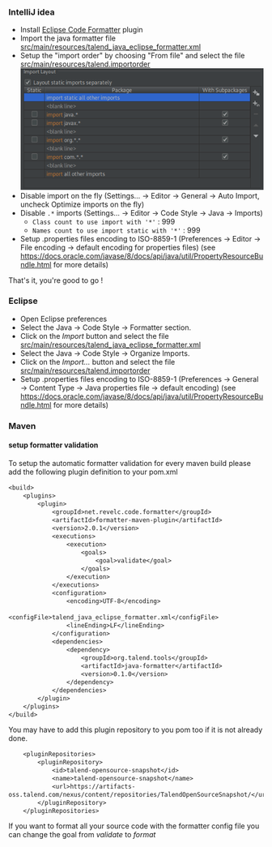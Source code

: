 ### IntelliJ idea
* Install [Eclipse Code Formatter](https://plugins.jetbrains.com/plugin/6546) plugin
* Import the java formatter file [src/main/resources/talend_java_eclipse_formatter.xml](src/main/resources/talend_java_eclipse_formatter.xml)
* Setup the "import order" by choosing "From file" and select the file [src/main/resources/talend.importorder](src/main/resources/talend.importorder)
![IntelliJ import order](IntelliJ-import-order.png)
* Disable import on the fly (Settings... -> Editor -> General -> Auto Import, uncheck Optimize imports on the fly)
* Disable `.*` imports (Settings... -> Editor -> Code Style -> Java -> Imports)
  - `Class count to use import with '*'` : 999
  - `Names count to use import static with '*'` : 999
* Setup .properties files encoding to ISO-8859-1 (Preferences -> Editor -> File encoding -> default encoding for properties files) (see https://docs.oracle.com/javase/8/docs/api/java/util/PropertyResourceBundle.html for more details)

That's it, you're good to go !

### Eclipse
* Open Eclipse preferences
* Select the Java -> Code Style -> Formatter section.
* Click on the *Import* button and select the file  [src/main/resources/talend_java_eclipse_formatter.xml](src/main/resources/talend_java_eclipse_formatter.xml)
* Select the Java -> Code Style -> Organize Imports.
* Click on the *Import...* button and select the file  [src/main/resources/talend.importorder](src/main/resources/talend.importorder)
* Setup .properties files encoding to ISO-8859-1 (Preferences -> General -> Content Type -> Java properties file -> default encoding) (see https://docs.oracle.com/javase/8/docs/api/java/util/PropertyResourceBundle.html for more details)

### Maven
#### setup formatter validation
To setup the automatic formatter validation for every maven build please add the following plugin definition to your pom.xml
```
<build>
	<plugins>
		<plugin>
			<groupId>net.revelc.code.formatter</groupId>
			<artifactId>formatter-maven-plugin</artifactId>
			<version>2.0.1</version>
			<executions>
				<execution>
					<goals>
						<goal>validate</goal>
					</goals>
				</execution>
			</executions>
			<configuration>
				<encoding>UTF-8</encoding>
				<configFile>talend_java_eclipse_formatter.xml</configFile>
				<lineEnding>LF</lineEnding>
			</configuration>
			<dependencies>
				<dependency>
					<groupId>org.talend.tools</groupId>
					<artifactId>java-formatter</artifactId>
					<version>0.1.0</version>
				</dependency>
			</dependencies>
		</plugin>
	</plugins>
</build>
```

You may have to add this plugin repository to you pom too if it is not already done.
```
	<pluginRepositories>
        <pluginRepository>
            <id>talend-opensource-snapshot</id>
            <name>talend-opensource-snapshot</name>
            <url>https://artifacts-oss.talend.com/nexus/content/repositories/TalendOpenSourceSnapshot/</url>
        </pluginRepository>
    </pluginRepositories>
```
If you want to format all your source code with the formatter config file you can change the goal from *validate* to *format*
